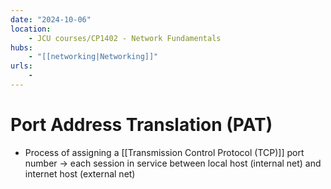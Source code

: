 ```yaml
---
date: "2024-10-06"
location: 
    - JCU courses/CP1402 - Network Fundamentals
hubs: 
    - "[[networking|Networking]]"
urls:
    - 
---
```


# Port Address Translation (PAT)
+ Process of assigning a [[Transmission Control Protocol (TCP)]] port number -> each session in service between local host (internal net) and internet host (external net)

